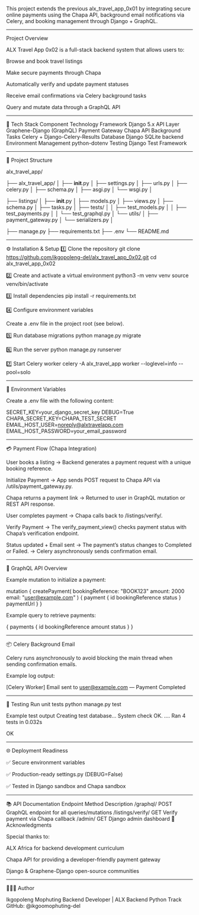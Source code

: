 This project extends the previous alx_travel_app_0x01 by integrating secure online payments using the Chapa API, background email notifications via Celery, and booking management through Django + GraphQL.

---
Project Overview

ALX Travel App 0x02 is a full-stack backend system that allows users to:

Browse and book travel listings

Make secure payments through Chapa

Automatically verify and update payment statuses

Receive email confirmations via Celery background tasks

Query and mutate data through a GraphQL API

---
🧩 Tech Stack
Component	Technology
Framework	Django 5.x
API Layer	Graphene-Django (GraphQL)
Payment Gateway	Chapa API
Background Tasks	Celery + Django-Celery-Results
Database	Django SQLite backend
Environment Management	python-dotenv
Testing	Django Test Framework

---
📁 Project Structure

alx_travel_app/


├── alx_travel_app/
│   ├── __init__.py
│   ├── settings.py
│   ├── urls.py
│   ├── celery.py
│   ├── schema.py
│   ├── asgi.py
│   └── wsgi.py
│


├── listings/
│   ├── __init__.py
│   ├── models.py
│   ├── views.py
│   ├── schema.py
│   ├── tasks.py
│   ├── tests/
│   │   ├── test_models.py
│   │   ├── test_payments.py
│   │   └── test_graphql.py
│   └── utils/
│       ├── payment_gateway.py
│       └── serializers.py
│


├── manage.py
├── requirements.txt
├── .env
└── README.md


---
⚙️ Installation & Setup
1️⃣ Clone the repository
git clone https://github.com/ikgopoleng-del/alx_travel_app_0x02.git
cd alx_travel_app_0x02

2️⃣ Create and activate a virtual environment
python3 -m venv venv
source venv/bin/activate

3️⃣ Install dependencies
pip install -r requirements.txt

4️⃣ Configure environment variables

Create a .env file in the project root (see below).

5️⃣ Run database migrations
python manage.py migrate

6️⃣ Run the server
python manage.py runserver

7️⃣ Start Celery worker
celery -A alx_travel_app worker --loglevel=info --pool=solo

---
🔐 Environment Variables

Create a .env file with the following content:

SECRET_KEY=your_django_secret_key
DEBUG=True
CHAPA_SECRET_KEY=CHAPA_TEST_SECRET
EMAIL_HOST_USER=noreply@alxtravelapp.com
EMAIL_HOST_PASSWORD=your_email_password

---
💳 Payment Flow (Chapa Integration)

User books a listing
→ Backend generates a payment request with a unique booking reference.

Initialize Payment
→ App sends POST request to Chapa API via /utils/payment_gateway.py.

Chapa returns a payment link
→ Returned to user in GraphQL mutation or REST API response.

User completes payment
→ Chapa calls back to /listings/verify/.

Verify Payment
→ The verify_payment_view() checks payment status with Chapa’s verification endpoint.

Status updated + Email sent
→ The payment’s status changes to Completed or Failed.
→ Celery asynchronously sends confirmation email.

---
🧠 GraphQL API Overview

Example mutation to initialize a payment:

mutation {
  createPayment(
    bookingReference: "BOOK123"
    amount: 2000
    email: "user@example.com"
  ) {
    payment {
      id
      bookingReference
      status
    }
    paymentUrl
  }
}


Example query to retrieve payments:

{
  payments {
    id
    bookingReference
    amount
    status
  }
}

---
📦 Celery Background Email

Celery runs asynchronously to avoid blocking the main thread when sending confirmation emails.

Example log output:

[Celery Worker] Email sent to user@example.com — Payment Completed

---
🧪 Testing
Run unit tests
python manage.py test

Example test output
Creating test database...
System check OK.
....
Ran 4 tests in 0.032s

OK

---
🌐 Deployment Readiness

✅ Secure environment variables

✅ Production-ready settings.py (DEBUG=False)

✅ Tested in Django sandbox and Chapa sandbox

---
📚 API Documentation
Endpoint	Method	Description
/graphql/	POST	GraphQL endpoint for all queries/mutations
/listings/verify/	GET	Verify payment via Chapa callback
/admin/	GET	Django admin dashboard
🏁 Acknowledgments

Special thanks to:

ALX Africa for backend development curriculum

Chapa API for providing a developer-friendly payment gateway

Django & Graphene-Django open-source communities

---
👨🏽‍💻 Author

Ikgopoleng Mophuting
Backend Developer | ALX Backend Python Track
GitHub: @ikgoomophuting-del
